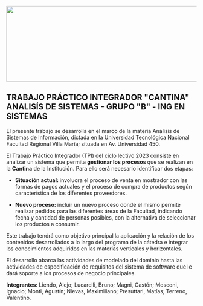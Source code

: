<p></p><img src="https://github.com/ignamosconi/ASI/blob/master/Anexo/Im%C3%A1genes/Marca%20de%20agua%20SIMPLE%20-%20UTN%20FRVM.png" align-items="center" width="700" height="200">
<h2> TRABAJO PRÁCTICO INTEGRADOR "CANTINA" <br> ANALISÍS DE SISTEMAS - GRUPO "B" - ING EN SISTEMAS</br></h2>

<p> El presente trabajo se desarrolla en el marco de la materia Análisis de Sistemas de Información, dictada en la Universidad Tecnológica Nacional Facultad Regional Villa María; situada en Av. Universidad 450. </p>

<p> El Trabajo Práctico Integrador (TPI) del ciclo lectivo 2023 consiste en analizar un sistema que permita <b> gestionar los procesos </b> que se realizan en la <b> Cantina</b> de la Institución. Para ello será necesario identificar dos etapas:</p>

<ul>
   <li> <b> Situación actual: </b> involucra el proceso de venta en mostrador con las formas de pagos actuales y el proceso de compra de productos según característica de los diferentes proveedores. </li>
   
   <p></p>
   
   <li> <b> Nuevo proceso: </b> incluir un nuevo proceso donde el mismo permite realizar pedidos para las diferentes áreas de la Facultad, indicando fecha y cantidad de personas posibles, con la alternativa de seleccionar los productos a consumir.</li>
</ul>

<p> Este trabajo tendrá como objetivo principal la aplicación y la relación de los contenidos desarrollados a lo largo del programa de la cátedra e integrar los conocimientos adquiridos en las materias verticales y horizontales. </p>

<p> El desarrollo abarca las actividades de modelado del dominio hasta las actividades de especificación de requisitos del sistema de software que le dará soporte a los procesos de negocio principales. </p>

<b> Integrantes: </b> Liendo, Alejo; Lucarelli, Bruno; Magni, Gastón; Mosconi, Ignacio; Monti, Agustín; Nievas, Maximiliano; Presuttari, Matías; Terreno, Valentino.



